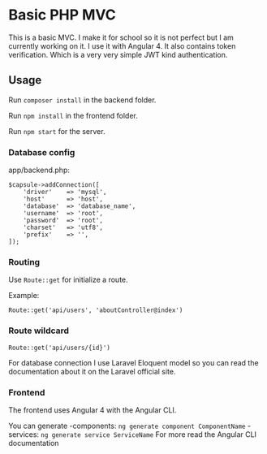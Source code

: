 # Basic PHP MVC

This is a basic MVC. I make it for school so it is not perfect but I am currently working on it. I use it with Angular 4. It also contains token verification. Which is a very very simple JWT kind authentication.

## Usage

Run ```composer install``` in the backend folder.

Run ```npm install``` in the frontend folder.

Run ```npm start``` for the server.

### Database config
app/backend.php:

```
$capsule->addConnection([
    'driver'    => 'mysql',
    'host'      => 'host',
    'database'  => 'database_name',
    'username'  => 'root',
    'password'  => 'root',
    'charset'   => 'utf8',
    'prefix'    => '',
]);
```
### Routing

Use ```Route::get``` for initialize a route.

Example:

```Route::get('api/users', 'aboutController@index')```

### Route wildcard

```Route::get('api/users/{id}')```

For database connection I use Laravel Eloquent model so you can read the documentation about it on the Laravel official site.

### Frontend

The frontend uses Angular 4 with the Angular CLI.

You can generate
-components:
```ng generate component ComponentName```
-services:
```ng generate service ServiceName```
 For more read the Angular CLI documentation


